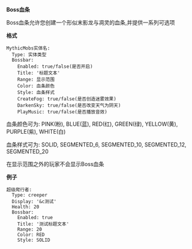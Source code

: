 **Boss血条**

Boss血条允许您创建一个形似末影龙与凋灵的血条,并提供一系列可选项

**格式**

```
MythicMobs实体名:
  Type: 实体类型
  Bossbar:
    Enabled: true/false(是否开启)
    Title: '标题文本'
    Range: 显示范围
    Color: 血条颜色
    Style: 血条样式
    CreateFog: true/false(是否创造迷雾效果)
    DarkenSky: true/false(是否改变天气为阴天)
    PlayMusic: true/false(是否播放音效)
```

血条颜色可为: PINK(粉), BLUE(蓝), RED(红), GREEN(绿), YELLOW(黄), PURPLE(紫), WHITE(白)

血条样式可为: SOLID, SEGMENTED_6, SEGMENTED_10, SEGMENTED_12, SEGMENTED_20

在显示范围之外的玩家不会显示Boss血条

**例子**

```
超级爬行者:
  Type: creeper
  Display: '&c测试'
  Health: 20
  Bossbar:
    Enabled: true
    Title: '测试标题文本'
    Range: 20
    Color: RED
    Style: SOLID
```
